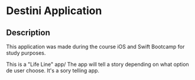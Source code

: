 #  Destini Application

## Description
This application was made during the course iOS and Swift Bootcamp for study purposes.

This is a "Life Line" app/ The app will tell a story depending on what option de user choose. It's a sory telling app.
